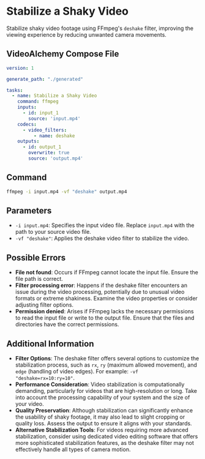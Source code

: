 # Stabilize a Shaky Video

Stabilize shaky video footage using FFmpeg's `deshake` filter, improving the viewing experience by reducing unwanted camera movements.

## VideoAlchemy Compose File

```yaml
version: 1

generate_path: "./generated"

tasks:
  - name: Stabilize a Shaky Video
    command: ffmpeg
    inputs:
      - id: input_1
        source: 'input.mp4'
    codecs:
      - video_filters:
          - name: deshake
    outputs:
      - id: output_1
        overwrite: true
        source: 'output.mp4'
```

## Command

```bash
ffmpeg -i input.mp4 -vf "deshake" output.mp4
```

## Parameters

- `-i input.mp4`: Specifies the input video file. Replace `input.mp4` with the path to your source video file.
- `-vf "deshake"`: Applies the deshake video filter to stabilize the video.

## Possible Errors

- **File not found**: Occurs if FFmpeg cannot locate the input file. Ensure the file path is correct.
- **Filter processing error**: Happens if the deshake filter encounters an issue during the video processing, potentially due to unusual video formats or extreme shakiness. Examine the video properties or consider adjusting filter options.
- **Permission denied**: Arises if FFmpeg lacks the necessary permissions to read the input file or write to the output file. Ensure that the files and directories have the correct permissions.

## Additional Information

- **Filter Options**: The deshake filter offers several options to customize the stabilization process, such as `rx`, `ry` (maximum allowed movement), and `edge` (handling of video edges). For example: `-vf "deshake=rx=10:ry=10"`.
- **Performance Consideration**: Video stabilization is computationally demanding, particularly for videos that are high-resolution or long. Take into account the processing capability of your system and the size of your video.
- **Quality Preservation**: Although stabilization can significantly enhance the usability of shaky footage, it may also lead to slight cropping or quality loss. Assess the output to ensure it aligns with your standards.
- **Alternative Stabilization Tools**: For videos requiring more advanced stabilization, consider using dedicated video editing software that offers more sophisticated stabilization features, as the deshake filter may not effectively handle all types of camera motion.
